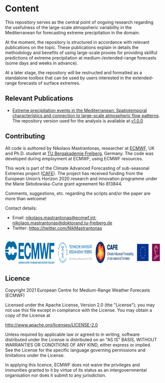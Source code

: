 # Content

This repository serves as the central point of ongoing research regarding the usefulness of the large-scale atmopsheric variability in the Mediterranean for forecasting extreme precipitation in the domain.

At the moment, the repository is structured in accordance with relevant publications on the topic. These publications explain in details the methodology and benefits of using large-scale proxies for providing skillful predictions of extreme precipitation at medium-/extended-range forecasts (some days and weeks in advance).

At a later stage, the repository will be restructed and formatted as a standalone toolbox that can be used by users interested in the extended-range forecasts of surface extremes.

## Relevant Publications
- [Extreme precipitation events in the Mediterranean: Spatiotemporal characteristics and connection to large-scale atmospheric flow patterns](https://rmets.onlinelibrary.wiley.com/doi/10.1002/joc.6985). The repository version used for the analysis is available at [v1.0.0](https://github.com/ecmwf-lab/med-extreme-prec-atm-patterns/releases/tag/v1.0.0)

## Contributing
All code is authored by Nikolaos Mastrantonas, researcher at [ECMWF](https://www.ecmwf.int/), UK and Ph.D. student at [TU Bergakademie Freiberg](https://tu-freiberg.de/), Germany. The code was developed during employment at ECMWF, using ECMWF resources.

This work is part of the Climate Advanced Forecasting of sub-seasonal Extremes project ([CAFE](http://www.cafes2se-itn.eu/)). The project has received funding from the European Union’s Horizon 2020 research and innovation programme under the Marie Skłodowska-Curie grant agreement No 813844.

Comments, suggestions, etc. regarding the scripts and/or the paper are more than welcome!

Contact details:
- Email: nikolaos.mastrantonas@ecmwf.int; nikolaos.mastrantonas@doktorand.tu-freiberg.de
- Twitter: https://twitter.com/NikMastrantonas
<br/>
<img src="Logos.png" height=80>

## Licence
Copyright 2021 European Centre for Medium-Range Weather Forecasts (ECMWF)

Licensed under the Apache License, Version 2.0 (the "License"); you may not use this file except in compliance with the License. You may obtain a copy of the License at

http://www.apache.org/licenses/LICENSE-2.0

Unless required by applicable law or agreed to in writing, software distributed under the License is distributed on an "AS IS" BASIS, WITHOUT WARRANTIES OR CONDITIONS OF ANY KIND, either express or implied. See the License for the specific language governing permissions and limitations under the License.

In applying this licence, ECMWF does not waive the privileges and immunities granted to it by virtue of its status as an intergovernmental organisation nor does it submit to any jurisdiction.
